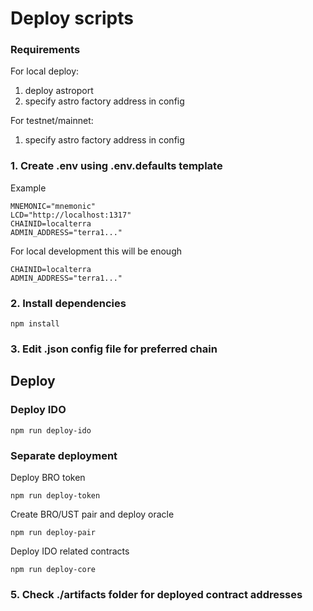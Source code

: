 # Deploy scripts

### Requirements
For local deploy: 
1) deploy astroport
2) specify astro factory address in config

For testnet/mainnet:
1) specify astro factory address in config

### 1. Create .env using .env.defaults template
Example
```env
MNEMONIC="mnemonic"
LCD="http://localhost:1317"
CHAINID=localterra
ADMIN_ADDRESS="terra1..."
```

For local development this will be enough
```env
CHAINID=localterra
ADMIN_ADDRESS="terra1..."
```

### 2. Install dependencies
```
npm install
```

### 3. Edit .json config file for preferred chain

## Deploy

### Deploy IDO
```
npm run deploy-ido
```

### Separate deployment
Deploy BRO token
```
npm run deploy-token
```

Create BRO/UST pair and deploy oracle
```
npm run deploy-pair
```

Deploy IDO related contracts
```
npm run deploy-core
```

### 5. Check ./artifacts folder for deployed contract addresses
